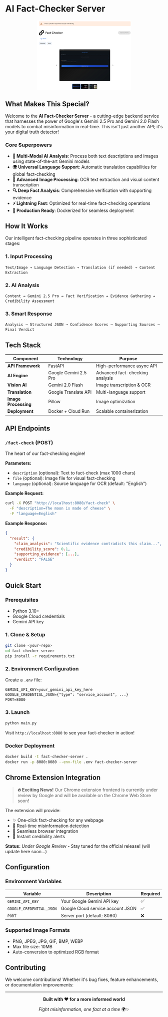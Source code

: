 # AI Fact-Checker Server
<div align="center">
<img src="images/image.png" alt="Fact-Checker Banner" width="300"  />
</div>


## What Makes This Special?

Welcome to the **AI Fact-Checker Server** - a cutting-edge backend service that harnesses the power of Google's Gemini 2.5 Pro and Gemini 2.0 Flash models to combat misinformation in real-time. This isn't just another API; it's your digital truth detector!

### Core Superpowers

- **🧠 Multi-Modal AI Analysis**: Process both text descriptions and images using state-of-the-art Gemini models
- **🌍 Universal Language Support**: Automatic translation capabilities for global fact-checking
- **📸 Advanced Image Processing**: OCR text extraction and visual content transcription
- **🔍 Deep Fact Analysis**: Comprehensive verification with supporting evidence
- **⚡ Lightning Fast**: Optimized for real-time fact-checking operations
- **🐳 Production Ready**: Dockerized for seamless deployment

## How It Works

Our intelligent fact-checking pipeline operates in three sophisticated stages:

### 1. **Input Processing**
```
Text/Image → Language Detection → Translation (if needed) → Content Extraction
```

### 2. **AI Analysis**
```
Content → Gemini 2.5 Pro → Fact Verification → Evidence Gathering → Credibility Assessment
```

### 3. **Smart Response**
```
Analysis → Structured JSON → Confidence Scores → Supporting Sources → Final Verdict
```

## Tech Stack

| Component | Technology | Purpose |
|-----------|------------|---------|
| **API Framework** | FastAPI | High-performance async API |
| **AI Engine** | Google Gemini 2.5 Pro | Advanced fact-checking analysis |
| **Vision AI** | Gemini 2.0 Flash | Image transcription & OCR |
| **Translation** | Google Translate API | Multi-language support |
| **Image Processing** | Pillow | Image optimization |
| **Deployment** | Docker + Cloud Run | Scalable containerization |

## API Endpoints

### `/fact-check` (POST)
The heart of our fact-checking engine!

**Parameters:**
- `description` (optional): Text to fact-check (max 1000 chars)
- `file` (optional): Image file for visual fact-checking
- `language` (optional): Source language for OCR (default: "English")

**Example Request:**
```bash
curl -X POST "http://localhost:8080/fact-check" \
  -F "description=The moon is made of cheese" \
  -F "language=English"
```

**Example Response:**
```json
{
  "result": {
    "claim_analysis": "Scientific evidence contradicts this claim...",
    "credibility_score": 0.1,
    "supporting_evidence": [...],
    "verdict": "FALSE"
  }
}
```

## Quick Start

### Prerequisites
- Python 3.10+
- Google Cloud credentials
- Gemini API key

### 1. Clone & Setup
```bash
git clone <your-repo>
cd fact-checker-server
pip install -r requirements.txt
```

### 2. Environment Configuration
Create a `.env` file:
```env
GEMINI_API_KEY=your_gemini_api_key_here
GOOGLE_CREDENTIAL_JSON={"type": "service_account", ...}
PORT=8080
```

### 3. Launch 
```bash
python main.py
```

Visit `http://localhost:8080` to see your fact-checker in action!

### Docker Deployment
```bash
docker build -t fact-checker-server .
docker run -p 8080:8080 --env-file .env fact-checker-server
```

## Chrome Extension Integration

> **🔥 Exciting News!** Our Chrome extension frontend is currently under review by Google and will be available on the Chrome Web Store soon! 

The extension will provide:
- ✨ One-click fact-checking for any webpage
- 🎯 Real-time misinformation detection
- 📱 Seamless browser integration
- 🔔 Instant credibility alerts

**Status:** *Under Google Review* - Stay tuned for the official release! (will update here soon...)

## Configuration

### Environment Variables
| Variable | Description | Required |
|----------|-------------|----------|
| `GEMINI_API_KEY` | Your Google Gemini API key | ✅ |
| `GOOGLE_CREDENTIAL_JSON` | Google Cloud service account JSON | ✅ |
| `PORT` | Server port (default: 8080) | ❌ |

### Supported Image Formats
- PNG, JPEG, JPG, GIF, BMP, WEBP
- Max file size: 10MB
- Auto-conversion to optimized RGB format

## Contributing

We welcome contributions! Whether it's bug fixes, feature enhancements, or documentation improvements:

---

<div align="center">

**Built with ❤️ for a more informed world**

*Fight misinformation, one fact at a time* 🌍✨

</div>